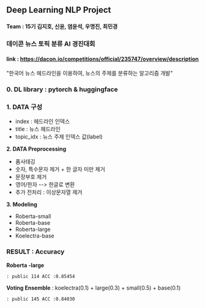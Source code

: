 ## Deep Learning NLP Project

#### Team : 15기 김지호, 신윤, 염윤석, 우명진, 최민경
### 데이콘 뉴스 토픽 분류 AI 경진대회
#### link : https://dacon.io/competitions/official/235747/overview/description

"한국어 뉴스 헤드라인을 이용하여, 뉴스의 주제를 분류하는 알고리즘 개발"

### **0. DL library : pytorch & huggingface**

### **1. DATA 구성**
   * index : 헤드라인 인덱스
   * title : 뉴스 헤드라인
   * topic_idx : 뉴스 주제 인덱스 값(label)
    
**2. DATA Preprocessing**
  * 품사태깅
  * 숫자, 특수문자 제거 + 한 글자 미만 제거
  * 문장부호 제거
  * 영어/한자 --> 한글로 변환
  * 추가 전처리 : 이상문자열 제거

**3. Modeling**
  * Roberta-small
  * Roberta-base
  * Roberta-large
  * Koelectra-base


### **RESULT : Accuracy**
**Roberta -large** 
    
    : public 114 ACC :0.85454

**Voting Ensemble** : koelectra(0.1) + large(0.3) + small(0.5) + base(0.1) 

    : public 145 ACC :0.84030
